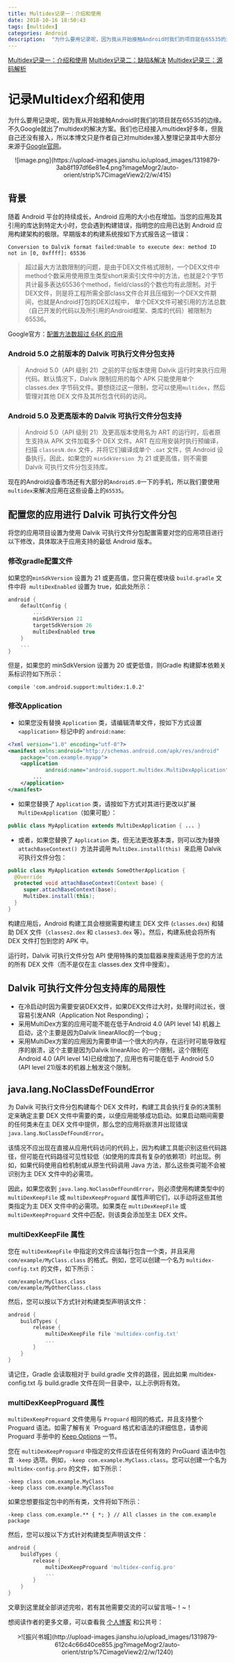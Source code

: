 ```yaml
---
title: Multidex记录一：介绍和使用
date: 2018-10-16 18:50:43
tags: [multidex]
categories: Android
description:  "为什么要用记录呢，因为我从开始接触Android时我们的项目就在65535的边缘。不久Google就出了multidex的解决方案。我们也已经接入multidex好多年，但我自己还没有接入，所以本博文只是作者自己对multidex接入整理记录，大部分来源于Android官网~！~！"
---
```



[Multidex记录一：介绍和使用](http://dandanlove.com/2018/10/16/multidex1/)
[Multidex记录二：缺陷&解决](http://dandanlove.com/2018/10/17/multidex2)
[Multidex记录三：源码解析](http://dandanlove.com/2018/10/18/multidex3)

# 记录Multidex介绍和使用

为什么要用记录呢，因为我从开始接触Android时我们的项目就在65535的边缘。不久Google就出了multidex的解决方案。我们也已经接入multidex好多年，但我自己还没有接入，所以本博文只是作者自己对multidex接入整理记录其中大部分来源于[Google官网](https://developer.android.com/studio/build/multidex?hl=zh-cn)。

<center>![image.png](https://upload-images.jianshu.io/upload_images/1319879-3ab8f197df6e81e4.png?imageMogr2/auto-orient/strip%7CimageView2/2/w/415)</center>

## 背景
随着 Android 平台的持续成长，Android 应用的大小也在增加。当您的应用及其引用的库达到特定大小时，您会遇到构建错误，指明您的应用已达到 Android 应用构建架构的极限。早期版本的构建系统按如下方式报告这一错误：

```
Conversion to Dalvik format failed:Unable to execute dex: method ID not in [0, 0xffff]: 65536
```

> 超过最大方法数限制的问题，是由于DEX文件格式限制，一个DEX文件中method个数采用使用原生类型short来索引文件中的方法，也就是2个字节共计最多表达65536个method，field/class的个数也均有此限制。对于DEX文件，则是将工程所需全部class文件合并且压缩到一个DEX文件期间，也就是Android打包的DEX过程中， 单个DEX文件可被引用的方法总数（自己开发的代码以及所引用的Android框架、类库的代码）被限制为65536。

Google官方：[配置方法数超过 64K 的应用](https://developer.android.com/studio/build/multidex?hl=zh-cn)

### Android 5.0 之前版本的 Dalvik 可执行文件分包支持
> Android 5.0（API 级别 21）之前的平台版本使用 Dalvik 运行时来执行应用代码。默认情况下，Dalvik 限制应用的每个 APK 只能使用单个 classes.dex 字节码文件。要想绕过这一限制，您可以使用`multidex`，然后管理对其他 DEX 文件及其所包含代码的访问。

### Android 5.0 及更高版本的 Dalvik 可执行文件分包支持

> Android 5.0（API 级别 21）及更高版本使用名为 ART 的运行时，后者原生支持从 APK 文件加载多个 DEX 文件。ART 在应用安装时执行预编译，扫描 `classesN.dex` 文件，并将它们编译成单个 `.oat` 文件，供 Android 设备执行。因此，如果您的 `minSdkVersion `为 21 或更高值，则不需要 Dalvik 可执行文件分包支持库。

现在的Android设备市场还有大部分的`Android5.0`一下的手机，所以我们要使用`multidex`来解决应用在这些设备上的`65535`。

## 配置您的应用进行 Dalvik 可执行文件分包

将您的应用项目设置为使用 Dalvik 可执行文件分包配置需要对您的应用项目进行以下修改，具体取决于应用支持的最低 Android 版本。

### 修改gradle配置文件


如果您的`minSdkVersion` 设置为 21 或更高值，您只需在模块级 `build.gradle` 文件中将` multiDexEnabled` 设置为 true，如此处所示：

```groovy
android {
    defaultConfig {
        ...
        minSdkVersion 21 
        targetSdkVersion 26
        multiDexEnabled true
    }
    ...
}
```

但是，如果您的 minSdkVersion 设置为 20 或更低值，则Gradle 构建脚本依赖关系标识符如下所示：

```
compile 'com.android.support:multidex:1.0.2'
```

### 修改Application

- 如果您没有替换 `Application` 类，请编辑清单文件，按如下方式设置 `<application>` 标记中的 `android:name`:
```xml
<?xml version="1.0" encoding="utf-8"?>
<manifest xmlns:android="http://schemas.android.com/apk/res/android"
    package="com.example.myapp">
    <application
            android:name="android.support.multidex.MultiDexApplication" >
        ...
    </application>
</manifest>
```
- 如果您替换了 `Application` 类，请按如下方式对其进行更改以扩展 `MultiDexApplication`（如果可能）：
```java
public class MyApplication extends MultiDexApplication { ... }
```
- 或者，如果您替换了 `Application` 类，但无法更改基本类，则可以改为替换 `attachBaseContext() `方法并调用 `MultiDex.install(this) `来启用 Dalvik 可执行文件分包：
```java
public class MyApplication extends SomeOtherApplication {
  @Override
  protected void attachBaseContext(Context base) {
     super.attachBaseContext(base);
     MultiDex.install(this);
  }
}
```

构建应用后，Android 构建工具会根据需要构建主 DEX 文件 (`classes.dex`) 和辅助 DEX 文件（`classes2.dex` 和 `classes3.dex` 等）。然后，构建系统会将所有 DEX 文件打包到您的 APK 中。

运行时，Dalvik 可执行文件分包 API 使用特殊的类加载器来搜索适用于您的方法的所有 DEX 文件（而不是仅在主 classes.dex 文件中搜索）。

## Dalvik 可执行文件分包支持库的局限性

- 在冷启动时因为需要安装DEX文件，如果DEX文件过大时，处理时间过长，很容易引发ANR（Application Not Responding）；
- 采用MultiDex方案的应用可能不能在低于Android 4.0 (API level 14) 机器上启动，这个主要是因为Dalvik linearAlloc的一个bug ;
- 采用MultiDex方案的应用因为需要申请一个很大的内存，在运行时可能导致程序的崩溃，这个主要是因为Dalvik linearAlloc 的一个限制，这个限制在 Android 4.0 (API level 14)已经增加了, 应用也有可能在低于 Android 5.0 (API level 21)版本的机器上触发这个限制。

## java.lang.NoClassDefFoundError

为 Dalvik 可执行文件分包构建每个 DEX 文件时，构建工具会执行复杂的决策制定来确定主要 DEX 文件中需要的类，以便应用能够成功启动。如果启动期间需要的任何类未在主 DEX 文件中提供，那么您的应用将崩溃并出现错误 `java.lang.NoClassDefFoundError`。

该情况不应出现在直接从应用代码访问的代码上，因为构建工具能识别这些代码路径，但可能在代码路径可见性较低（如使用的库具有复杂的依赖项）时出现。例如，如果代码使用自检机制或从原生代码调用 Java 方法，那么这些类可能不会被识别为主 DEX 文件中的必需项。

因此，如果您收到 `java.lang.NoClassDefFoundError`，则必须使用构建类型中的 `multiDexKeepFile` 或 `multiDexKeepProguard` 属性声明它们，以手动将这些其他类指定为主 DEX 文件中的必需项。如果类在 `multiDexKeepFile` 或 `multiDexKeepProguard` 文件中匹配，则该类会添加至主 DEX 文件。


### multiDexKeepFile 属性
您在 `multiDexKeepFile` 中指定的文件应该每行包含一个类，并且采用 `com/example/MyClass.class` 的格式。例如，您可以创建一个名为 `multidex-config.txt` 的文件，如下所示：

```
com/example/MyClass.class
com/example/MyOtherClass.class
```

然后，您可以按以下方式针对构建类型声明该文件：

```groovy
android {
    buildTypes {
        release {
            multiDexKeepFile file 'multidex-config.txt'
            ...
        }
    }
}
```
请记住，Gradle 会读取相对于 build.gradle 文件的路径，因此如果 multidex-config.txt 与 build.gradle 文件在同一目录中，以上示例将有效。

### multiDexKeepProguard 属性
`multiDexKeepProguard` 文件使用与 `Proguard` 相同的格式，并且支持整个 Proguard 语法。如需了解有关 `Proguard 格式和语法的详细信息，请参阅 Proguard 手册中的 [Keep Options](http://proguard.sourceforge.net/manual/usage.html#keepoptions) 一节。

您在 `multiDexKeepProguard` 中指定的文件应该在任何有效的 ProGuard 语法中包含 `-keep` 选项。例如，`-keep com.example.MyClass.class`。您可以创建一个名为 `multidex-config.pro` 的文件，如下所示：

```
-keep class com.example.MyClass
-keep class com.example.MyClassToo
```

如果您想要指定包中的所有类，文件将如下所示：

```
-keep class com.example.** { *; } // All classes in the com.example package
```

然后，您可以按以下方式针对构建类型声明该文件：



```groovy
android {
    buildTypes {
        release {
            multiDexKeepProguard 'multidex-config.pro'
            ...
        }
    }
}
```


文章到这里就全部讲述完啦，若有其他需要交流的可以留言哦~！~！

想阅读作者的更多文章，可以查看我 [个人博客](http://dandanlove.com/) 和公共号：


<center>>![振兴书城](http://upload-images.jianshu.io/upload_images/1319879-612c4c66d40ce855.jpg?imageMogr2/auto-orient/strip%7CimageView2/2/w/1240)</center>